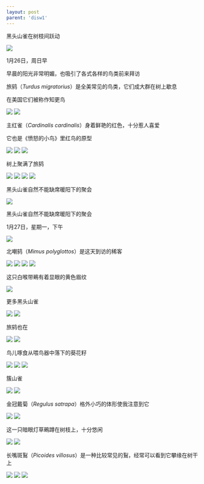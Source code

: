 ```yaml
---
layout: post
parent: 'disw1'
---
```

黑头山雀在树枝间跃动

<img class='disc' src='https://i.postimg.cc/Y0gYG567/DSC-8190.jpg'>

1月26日，周日早

早晨的阳光非常明媚，也吸引了各式各样的鸟类前来拜访

旅鸫（<i>Turdus migratorius</i>）是全美常见的鸟类，它们成大群在树上歇息

在美国它们被称作知更鸟

<img class='disc' src='https://i.postimg.cc/3J5g5whx/DSC-8193.jpg'>

<img class='disc' src='https://i.postimg.cc/tC3FXHRt/DSC-8194.jpg'>

主红雀（<i>Cardinalis cardinalis</i>）身着鲜艳的红色，十分惹人喜爱

它也是《愤怒的小鸟》里红鸟的原型

<img class='disc' src='https://i.postimg.cc/mgTCk6tx/DSC-8195.jpg'>

<img class='disc' src='https://i.postimg.cc/fLS0pGgd/DSC-8199.jpg'>

<img class='disc' src='https://i.postimg.cc/sxFZrTtN/DSC-8200.jpg'>

树上聚满了旅鸫

<img class='disc' src='https://i.postimg.cc/Fs4JCnbf/DSC-8202.jpg'>

<img class='disc' src='https://i.postimg.cc/QN5Tbr7G/DSC-8204.jpg'>

<img class='disc' src='https://i.postimg.cc/qMx6PXQ1/DSC-8205.jpg'>

<img class='disc' src='https://i.postimg.cc/BnZP4LV4/DSC-8206.jpg'>

黑头山雀自然不能缺席暖阳下的聚会

<img class='disc' src='https://i.postimg.cc/bY2QBtK5/DSC-8191.jpg'>

黑头山雀自然不能缺席暖阳下的聚会

1月27日，星期一，下午

<img class='disc' src='https://i.postimg.cc/J0WtgGXw/DSC-8212.jpg'>

北嘲鸫（<i>Mimus polyglottos</i>）是这天到访的稀客

<img class='disc' src='https://i.postimg.cc/RCcWtLrv/DSC-8214.jpg'>

<img class='disc' src='https://i.postimg.cc/qM4zx60y/DSC-8215.jpg'>

<img class='disc' src='https://i.postimg.cc/RVdqsCV8/DSC-8216.jpg'>

<img class='disc' src='https://i.postimg.cc/fRby64Vb/DSC-8218.jpg'>

这只白喉带鵐有着显眼的黄色眉纹

<img class='disc' src='https://i.postimg.cc/prxXC3NR/DSC-8223.jpg'>

更多黑头山雀

<img class='disc' src='https://i.postimg.cc/j5ySztFM/DSC-8224.jpg'>

<img class='disc' src='https://i.postimg.cc/pXsXQ0sM/DSC-8228.jpg'>

旅鸫也在

<img class='disc' src='https://i.postimg.cc/SxjQgWP2/DSC-8229.jpg'>

<img class='disc' src='https://i.postimg.cc/L879wJdy/DSC-8230.jpg'>

鸟儿啄食从喂鸟器中落下的葵花籽

<img class='disc' src='https://i.postimg.cc/NM8QKbKV/DSC-8234.jpg'>

<img class='disc' src='https://i.postimg.cc/SRykC88K/DSC-8235.jpg'>

<img class='disc' src='https://i.postimg.cc/9M2hHTLB/DSC-8249.jpg'>

簇山雀

<img class='disc' src='https://i.postimg.cc/d34vB1mj/DSC-8236.jpg'>

<img class='disc' src='https://i.postimg.cc/6609wjJ4/DSC-8237.jpg'>

金冠戴菊（<i>Regulus satrapa</i>）格外小巧的体形使我注意到它

<img class='disc' src='https://i.postimg.cc/vZpyXC9k/DSC-8243.jpg'>

<img class='disc' src='https://i.postimg.cc/TPg6sQJw/DSC-8244.jpg'>

这一只暗眼灯草鵐蹲在树枝上，十分悠闲

<img class='disc' src='https://i.postimg.cc/Qtqr8tPZ/DSC-8250.jpg'>

<img class='disc' src='https://i.postimg.cc/wMTY7z8y/DSC-8252.jpg'>

长嘴斑鴷（<i>Picoides villosus</i>）是一种比较常见的鴷，经常可以看到它攀缘在树干上

<img class='disc' src='https://i.postimg.cc/bY3j4ZkQ/DSC-8254.jpg'>

<img class='disc' src='https://i.postimg.cc/L8ZKqv7T/DSC-8263.jpg'>

<img class='disc' src='https://i.postimg.cc/DzkV1L3K/DSC-8266.jpg'>
